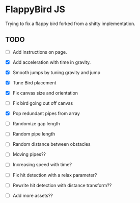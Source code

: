 # FlappyBird JS

Trying to fix a flappy bird forked from a shitty implementation.

## TODO

- [ ] Add instructions on page.
- [x] Add acceleration with time in gravity.
- [x] Smooth jumps by tuning gravity and jump
- [x] Tune Bird placement
- [x] Fix canvas size and orientation
- [ ] Fix bird going out off canvas
- [x] Pop redundant pipes from array
- [ ] Randomize gap length
- [ ] Random pipe length
- [ ] Random distance between obstacles
- [ ] Moving pipes??
- [ ] Increasing speed with time?
- [ ] Fix hit detection with a relax parameter?
- [ ] Rewrite hit detection with distance transform??
- [ ] Add more assets??

